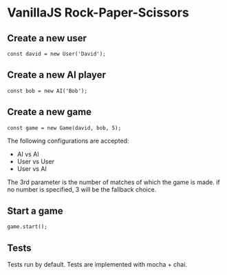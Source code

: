 # VanillaJS Rock-Paper-Scissors

## Create a new user
```
const david = new User('David');
```

## Create a new AI player
```
const bob = new AI('Bob');
```

## Create a new game
```
const game = new Game(david, bob, 5);
```

The following configurations are accepted:
* AI vs AI
* User vs User
* User vs AI

The 3rd parameter is the number of matches of which the game is made. if no number is specified, 3 will be the fallback choice.

## Start a game
```
game.start();
```

## Tests
Tests run by default. Tests are implemented with mocha + chai.
